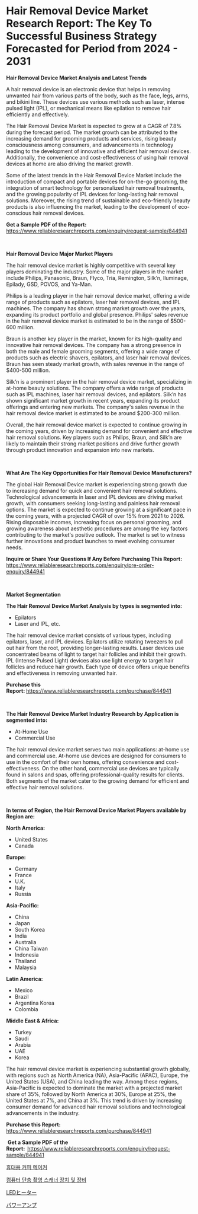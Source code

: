 <p><h1>Hair Removal Device Market Research Report: The Key To Successful Business Strategy Forecasted for Period from 2024 - 2031</h1></p><p><strong>Hair Removal Device Market Analysis and Latest Trends</strong></p>
<p><p>A hair removal device is an electronic device that helps in removing unwanted hair from various parts of the body, such as the face, legs, arms, and bikini line. These devices use various methods such as laser, intense pulsed light (IPL), or mechanical means like epilation to remove hair efficiently and effectively.</p><p>The Hair Removal Device Market is expected to grow at a CAGR of 7.8% during the forecast period. The market growth can be attributed to the increasing demand for grooming products and services, rising beauty consciousness among consumers, and advancements in technology leading to the development of innovative and efficient hair removal devices. Additionally, the convenience and cost-effectiveness of using hair removal devices at home are also driving the market growth.</p><p>Some of the latest trends in the Hair Removal Device Market include the introduction of compact and portable devices for on-the-go grooming, the integration of smart technology for personalized hair removal treatments, and the growing popularity of IPL devices for long-lasting hair removal solutions. Moreover, the rising trend of sustainable and eco-friendly beauty products is also influencing the market, leading to the development of eco-conscious hair removal devices.</p></p>
<p><strong>Get a Sample PDF of the Report:&nbsp;</strong> <a href="https://www.reliableresearchreports.com/enquiry/request-sample/844941">https://www.reliableresearchreports.com/enquiry/request-sample/844941</a></p>
<p>&nbsp;</p>
<p><strong>Hair Removal Device Major Market Players</strong></p>
<p><p>The hair removal device market is highly competitive with several key players dominating the industry. Some of the major players in the market include Philips, Panasonic, Braun, Flyco, Tria, Remington, Silk’n, Iluminage, Epilady, GSD, POVOS, and Ya-Man.</p><p>Philips is a leading player in the hair removal device market, offering a wide range of products such as epilators, laser hair removal devices, and IPL machines. The company has shown strong market growth over the years, expanding its product portfolio and global presence. Philips' sales revenue in the hair removal device market is estimated to be in the range of $500-600 million.</p><p>Braun is another key player in the market, known for its high-quality and innovative hair removal devices. The company has a strong presence in both the male and female grooming segments, offering a wide range of products such as electric shavers, epilators, and laser hair removal devices. Braun has seen steady market growth, with sales revenue in the range of $400-500 million.</p><p>Silk’n is a prominent player in the hair removal device market, specializing in at-home beauty solutions. The company offers a wide range of products such as IPL machines, laser hair removal devices, and epilators. Silk’n has shown significant market growth in recent years, expanding its product offerings and entering new markets. The company's sales revenue in the hair removal device market is estimated to be around $200-300 million.</p><p>Overall, the hair removal device market is expected to continue growing in the coming years, driven by increasing demand for convenient and effective hair removal solutions. Key players such as Philips, Braun, and Silk’n are likely to maintain their strong market positions and drive further growth through product innovation and expansion into new markets.</p></p>
<p>&nbsp;</p>
<p><strong>What Are The Key Opportunities For Hair Removal Device Manufacturers?</strong></p>
<p><p>The global Hair Removal Device market is experiencing strong growth due to increasing demand for quick and convenient hair removal solutions. Technological advancements in laser and IPL devices are driving market growth, with consumers seeking long-lasting and painless hair removal options. The market is expected to continue growing at a significant pace in the coming years, with a projected CAGR of over 15% from 2021 to 2026. Rising disposable incomes, increasing focus on personal grooming, and growing awareness about aesthetic procedures are among the key factors contributing to the market's positive outlook. The market is set to witness further innovations and product launches to meet evolving consumer needs.</p></p>
<p><strong>Inquire or Share Your Questions If Any Before Purchasing This Report:</strong> <a href="https://www.reliableresearchreports.com/enquiry/pre-order-enquiry/844941">https://www.reliableresearchreports.com/enquiry/pre-order-enquiry/844941</a></p>
<p>&nbsp;</p>
<p><strong>Market Segmentation</strong></p>
<p><strong>The Hair Removal Device Market Analysis by types is segmented into:</strong></p>
<p><ul><li>Epilators</li><li>Laser and IPL, etc.</li></ul></p>
<p><p>The hair removal device market consists of various types, including epilators, laser, and IPL devices. Epilators utilize rotating tweezers to pull out hair from the root, providing longer-lasting results. Laser devices use concentrated beams of light to target hair follicles and inhibit their growth. IPL (Intense Pulsed Light) devices also use light energy to target hair follicles and reduce hair growth. Each type of device offers unique benefits and effectiveness in removing unwanted hair.</p></p>
<p><strong>Purchase this Report:&nbsp;</strong><a href="https://www.reliableresearchreports.com/purchase/844941">https://www.reliableresearchreports.com/purchase/844941</a></p>
<p>&nbsp;</p>
<p><strong>The Hair Removal Device Market Industry Research by Application is segmented into:</strong></p>
<p><ul><li>At-Home Use</li><li>Commercial Use</li></ul></p>
<p><p>The hair removal device market serves two main applications: at-home use and commercial use. At-home use devices are designed for consumers to use in the comfort of their own homes, offering convenience and cost-effectiveness. On the other hand, commercial use devices are typically found in salons and spas, offering professional-quality results for clients. Both segments of the market cater to the growing demand for efficient and effective hair removal solutions.</p></p>
<p>&nbsp;</p>
<p><strong>In terms of Region, the Hair Removal Device Market Players available by Region are:</strong></p>
<p>
    <p> <strong> North America: </strong>
        <ul>
            <li>United States</li>
            <li>Canada</li>
        </ul>
        </p> 
    <p> <strong> Europe: </strong>
        <ul>
            <li>Germany</li>
            <li>France</li>
            <li>U.K.</li>
            <li>Italy</li>
            <li>Russia</li>
        </ul>
        </p> 
    <p> <strong> Asia-Pacific: </strong>
        <ul>
            <li>China</li>
            <li>Japan</li>
            <li>South Korea</li>
            <li>India</li>
            <li>Australia</li>
            <li>China Taiwan</li>
            <li>Indonesia</li>
            <li>Thailand</li>
            <li>Malaysia</li>
        </ul>
        </p> 
    <p> <strong> Latin America: </strong>
        <ul>
            <li>Mexico</li>
            <li>Brazil</li>
            <li>Argentina Korea</li>
            <li>Colombia</li>
        </ul>
        </p> 
    <p> <strong> Middle East & Africa: </strong>
        <ul>
            <li>Turkey</li>
            <li>Saudi</li>
            <li>Arabia</li>
            <li>UAE</li>
            <li>Korea</li>
        </ul>
    </p>
    </p>
<p><p>The hair removal device market is experiencing substantial growth globally, with regions such as North America (NA), Asia-Pacific (APAC), Europe, the United States (USA), and China leading the way. Among these regions, Asia-Pacific is expected to dominate the market with a projected market share of 35%, followed by North America at 30%, Europe at 25%, the United States at 7%, and China at 3%. This trend is driven by increasing consumer demand for advanced hair removal solutions and technological advancements in the industry.</p></p>
<p><strong>Purchase this Report: </strong><a href="https://www.reliableresearchreports.com/purchase/844941">https://www.reliableresearchreports.com/purchase/844941</a></p>
<p>&nbsp;<strong>Get a Sample PDF of the Report:&nbsp;&nbsp;</strong><a href="https://www.reliableresearchreports.com/enquiry/request-sample/844941">https://www.reliableresearchreports.com/enquiry/request-sample/844941</a></p>
<p><strong></strong></p>
<p><p><a href="https://medium.com/@alexemumu2022/%ED%9C%B4%EB%8C%80%EC%9A%A9-%EC%BB%A4%ED%94%BC-%EB%A9%94%EC%9D%B4%EC%BB%A4-%EC%8B%9C%EC%9E%A5-%EB%B6%84%EC%84%9D-cagr-%EC%8B%9C%EC%9E%A5-%EC%84%B8%EB%B6%84%ED%99%94-%EB%B0%8F-%EA%B8%80%EB%A1%9C%EB%B2%8C-%EC%82%B0%EC%97%85-%EA%B0%9C%EC%9A%94-2903eac7145f">휴대용 커피 메이커</a></p><p><a href="https://medium.com/@koleledner/%EC%BB%B4%ED%93%A8%ED%84%B0-%EB%8B%A8%EC%B8%B5-%EC%B4%AC%EC%98%81%EA%B8%B0-%EC%8A%A4%EC%BA%90%EB%84%88-%EC%9E%A5%EC%B9%98-%EB%B0%8F-%EC%9E%A5%EB%B9%84-%EC%8B%9C%EC%9E%A5-%EB%8F%99%ED%96%A5%EA%B3%BC-%EC%8B%9C%EC%9E%A5-%EB%B6%84%EC%84%9D%EC%9D%80-2024-2031%EB%85%84-%EA%B8%B0%EA%B0%84%EC%9D%84-%EC%9C%84%ED%95%B4-%EC%98%88%EC%B8%A1%EB%90%A9%EB%8B%88%EB%8B%A4-489e3b246054">컴퓨터 단층 촬영 스캐너 장치 및 장비</a></p><p><a href="https://medium.com/@isabeleterson7845/led%E3%83%92%E3%83%BC%E3%82%BF%E3%83%BC%E5%B8%82%E5%A0%B4%E3%81%AF-%E5%B8%82%E5%A0%B4%E3%82%B7%E3%82%A7%E3%82%A2-%E3%82%B5%E3%82%A4%E3%82%BA-2031%E5%B9%B4%E3%81%BE%E3%81%A7%E3%81%AE%E4%BA%88%E6%B8%AC%E3%81%AB%E7%84%A6%E7%82%B9%E3%82%92%E5%BD%93%E3%81%A6%E3%81%A6%E3%81%84%E3%81%BE%E3%81%99-ee01cf20abe0">LEDヒーター</a></p><p><a href="https://medium.com/@jackieshlerin98056/%E3%83%91%E3%83%AF%E3%83%BC%E3%82%A2%E3%83%B3%E3%83%97%E5%B8%82%E5%A0%B4-%E5%B8%82%E5%A0%B4cagr-%E5%B8%82%E5%A0%B4%E3%83%88%E3%83%AC%E3%83%B3%E3%83%89-%E6%88%90%E9%95%B7%E6%88%A6%E7%95%A5%E3%81%AB%E9%96%A2%E3%81%99%E3%82%8B%E8%A6%8B%E8%AD%98-47dba0ad38d2">パワーアンプ</a></p></p>
